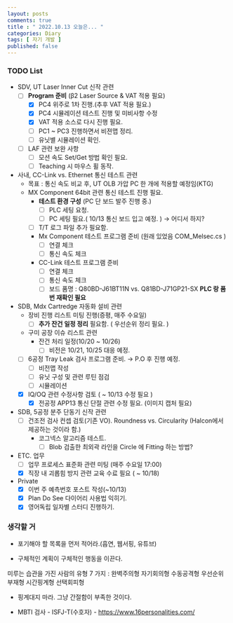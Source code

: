 ```yaml
---
layout: posts
comments: true
title : " 2022.10.13 오늘은... "
categories: Diary
tags: [ 자기 개발 ]
published: false
---
```


### TODO List

- SDV, UT Laser Inner Cut 신작 관련
  - [ ] **Program 준비** (β2 Laser Source & VAT 적용 필요)
    - [x] PC4 위주로 1차 진행.(추후 VAT 적용 필요.)
    - [x] PC4 시뮬레이션 테스트 진행 및 미비사항 수정
    - [x] VAT 적용 소스로 다시 진행 필요.
    - [ ] PC1 ~ PC3 진행하면서 비젼맵 정리.
    - [ ] 유닛별 시뮬레이션 확인.
  - [ ] LAF 관련 보완 사항
    - [ ] 모션 속도 Set/Get 방법 확인 필요.
    - [ ] Teaching 시 마우스 휠 동작.

- 사내, CC-Link vs. Ethernet 통신 테스트 관련
  - 목표 : 통신 속도 비교 후, UT OLB 가압 PC 한 개에 적용할 예정임(KTG)
  - MX Component 64bit 관련 통신 테스트 진행 필요.
    - **테스트 환경 구성** (PC 단 보드 발주 진행 중.)
      - [ ] PLC 세팅 요청.
      - [ ] PC 세팅 필요.( 10/13 통신 보드 입고 예정. ) → 어디서 하지?
    - [ ] T/T 로그 파일 추가 필요함.
    - Mx Component 테스트 프로그램 준비 (원래 있었음 COM_Melsec.cs )
      - [ ] 연결 체크
      - [ ] 통신 속도 체크
    - CC-Link 테스트 프로그램 준비
      - [ ] 연결 체크
      - [ ] 통신 속도 체크
      - [ ] 보드 품명 : Q80BD-J61BT11N vs. Q81BD-J71GP21-SX **PLC 랑 품번 재확인 필요**

- SDB, Mdx Cartredge 자동화 설비 관련
  - 장비 진행 리스트 미팅 진행(증평, 매주 수요일)
    - [ ] **추가 잔건 일정 정리** 필요함. ( 우선순위 정리 필요. )
  - 구미 공장 이슈 리스트 관련
    - 잔건 처리 일정(10/20 ~ 10/26)
      - [ ] 비전은 10/21, 10/25 대응 예정.
  - [ ] 6공정 Tray Leak 검사 프로그램 준비. → P.O 후 진행 예정.
    - [ ] 비전맵 작성
    - [ ] 유닛 구성 및 관련 루틴 점검
    - [ ] 시뮬레이션
  - [x] IQ/OQ 관련 수정사항 검토 ( ~ 10/13 수정 필요 )
    - [x] 전공정 APP13 통신 단절 관련 수정 필요. (이미지 캡처 필요)

- SDB, 5공정 분주 단동기 신작 관련
  - [ ] 건조전 검사 컨셉 검토(기존 VO). Roundness vs. Circularity (Halcon에서 제공하는 것이라 함.)
    - 코그넥스 알고리즘 테스트.
      - [ ] Blob 검출한 최외곽 라인을 Circle 에 Fitting 하는 방법?

- ETC. 업무
  - [ ] 업무 프로세스 표준화 관련 미팅 (매주 수요일 17:00)
  - [x] 직장 내 괴롭힘 방지 관련 교육 수료 필요 ( ~ 10/18)

- Private
  - [x] 이번 주 예측번호 포스트 작성(~10/13)
  - [x] Plan Do See 다이어리 사용법 익히기.
  - [x] 영어독립 일자별 스터디 진행하기.

### 생각할 거

- 포기해야 할 목록을 먼저 적어라.(흡연, 웹서핑, 유튜브)

- 구체적인 계획이 구체적인 행동을 이끈다.

미루는 습관을 가진 사람의 유형 7 가지
 : 완벽주의형
   자기회의형
   수동공격형
   우선순위 부재형
   시간핑계형
   선택회피형

- 핑계대지 마라. 그냥 간절함이 부족한 것이다.

- MBTI 검사 - ISFJ-T(수호자) - <https://www.16personalities.com/>
